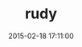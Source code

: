 ---
layout: post
title:  "rudy"
repo:   "solutious/rudy"
date:   2015-02-18 17:11:00
gemurl: http://solutious.com/projects/rudy/
---